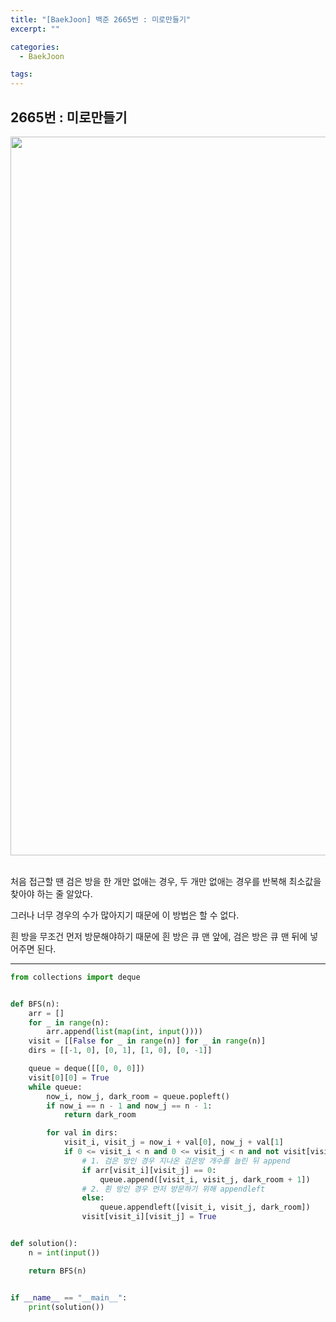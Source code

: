 ```yaml
---
title: "[BaekJoon] 백준 2665번 : 미로만들기"
excerpt: ""

categories:
  - BaekJoon

tags:
---
```


## 2665번 : 미로만들기

<center><img width="1150" alt="" src="https://user-images.githubusercontent.com/54533309/121799540-acef6500-cc67-11eb-94dc-e05654489f6c.png">
</center>

<br>

처음 접근할 땐 검은 방을 한 개만 없애는 경우, 두 개만 없애는 경우를 반복해 최소값을 찾아야 하는 줄 알았다.

그러나 너무 경우의 수가 많아지기 때문에 이 방법은 할 수 없다.

흰 방을 무조건 먼저 방문해야하기 때문에 흰 방은 큐 맨 앞에, 검은 방은 큐 맨 뒤에 넣어주면 된다.

---

```python
from collections import deque


def BFS(n):
    arr = []
    for _ in range(n):
        arr.append(list(map(int, input())))
    visit = [[False for _ in range(n)] for _ in range(n)]
    dirs = [[-1, 0], [0, 1], [1, 0], [0, -1]]

    queue = deque([[0, 0, 0]])
    visit[0][0] = True
    while queue:
        now_i, now_j, dark_room = queue.popleft()
        if now_i == n - 1 and now_j == n - 1:
            return dark_room

        for val in dirs:
            visit_i, visit_j = now_i + val[0], now_j + val[1]
            if 0 <= visit_i < n and 0 <= visit_j < n and not visit[visit_i][visit_j]:
                # 1. 검은 방인 경우 지나온 검은방 개수를 늘린 뒤 append
                if arr[visit_i][visit_j] == 0:
                    queue.append([visit_i, visit_j, dark_room + 1])
                # 2. 흰 방인 경우 먼저 방문하기 위해 appendleft
                else:
                    queue.appendleft([visit_i, visit_j, dark_room])
                visit[visit_i][visit_j] = True


def solution():
    n = int(input())

    return BFS(n)


if __name__ == "__main__":
    print(solution())
```

<br>